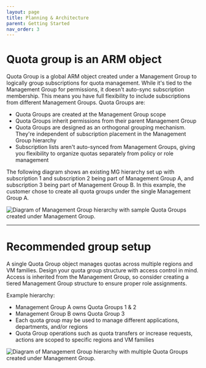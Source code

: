 ```yaml
---
layout: page
title: Planning & Architecture
parent: Getting Started
nav_order: 3
---
```


# Quota group is an ARM object

Quota Group is a global ARM object created under a Management Group to logically group subscriptions for quota management. While it's tied to the Management Group for permissions, it doesn't auto-sync subscription membership. This means you have full flexibility to include subscriptions from different Management Groups. Quota Groups are:

- Quota Groups are created at the Management Group scope
- Quota Groups inherit permissions from their parent Management Group
- Quota Groups are designed as an orthogonal grouping mechanism. They're independent of subscription placement in the Management Group hierarchy
- Subscription lists aren't auto-synced from Management Groups, giving you flexibility to organize quotas separately from policy or role management

The following diagram shows an existing MG hierarchy set up with subscription 1 and subscription 2 being part of Management Group A, and subscription 3 being part of Management Group B. In this example, the customer chose to create all quota groups under the single Management Group A.

![Diagram of Management Group hierarchy with sample Quota Groups created under Management Group.](https://learn.microsoft.com/en-us/azure/quotas/media/quota-groups/sample-management-group-quota-group-hierarchy.png)

---

# Recommended group setup

A single Quota Group object manages quotas across multiple regions and VM families. Design your quota group structure with access control in mind. Access is inherited from the Management Group, so consider creating a tiered Management Group structure to ensure proper role assignments.

Example hierarchy:

- Management Group A owns Quota Groups 1 & 2
- Management Group B owns Quota Group 3
- Each quota group may be used to manage different applications, departments, and/or regions
- Quota Group operations such as quota transfers or increase requests, actions are scoped to specific regions and VM families

![Diagram of Management Group hierarchy with multiple Quota Groups created under Management Group.](https://learn.microsoft.com/en-us/azure/quotas/media/quota-groups/sample-recommended-quota-group-setup.png)
